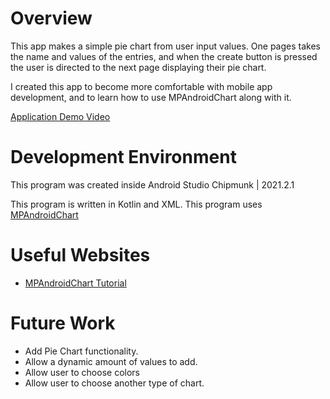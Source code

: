 # Overview

This app makes a simple pie chart from user input values. One pages takes the name and values of the entries, and when the create button is pressed the user is directed to the next page displaying their pie chart.

I created this app to become more comfortable with mobile app development, and to learn how to use MPAndroidChart along with it.

[Application Demo Video](https://youtu.be/3pr4NF3C3m4)

# Development Environment

This program was created inside Android Studio Chipmunk | 2021.2.1

This program is written in Kotlin and XML.
This program uses [MPAndroidChart](https://github.com/PhilJay/MPAndroidChart)
# Useful Websites

* [MPAndroidChart Tutorial](https://intensecoder.com/piechart-tutorial-using-mpandroidchart-in-kotlin/)

# Future Work

* Add Pie Chart functionality.
* Allow a dynamic amount of values to add.
* Allow user to choose colors
* Allow user to choose another type of chart.